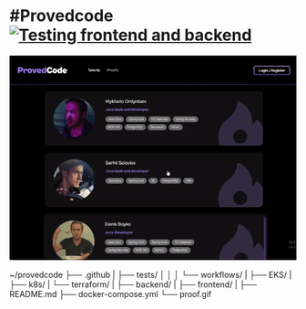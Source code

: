 # #Provedcode [![Testing frontend and backend](https://github.com/DolVladzio/provedcode/actions/workflows/test_infrastructure.yml/badge.svg?branch=master)](https://github.com/DolVladzio/provedcode/actions/workflows/test_infrastructure.yml)

![](https://github.com/DolVladzio/provedcode/blob/master/proof.gif)

~/provedcode
├── .github
|   ├── tests/
│   │
│   └── workflows/
|
├── EKS/
|	├── k8s/
|	└── terraform/
|
├── backend/
|
├── frontend/
|
├── README.md
├── docker-compose.yml
└── proof.gif
